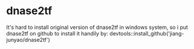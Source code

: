 # dnase2tf
It's hard to install original version of dnase2tf in windows system, so i put dnase2tf on github to install it handily by: devtools::install_github('jiang-junyao/dnase2tf')

